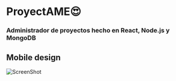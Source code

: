 # ProyectAME😍 

### Administrador de proyectos hecho en React, Node.js y MongoDB


## Mobile design

![ScreenShot](https://github.com/JessVel/ProyectAME-React/main/src/assets/screenshoots/mobile/ProyectAME(10).png) 

